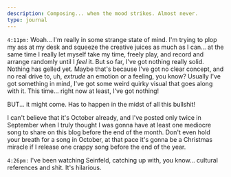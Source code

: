 ```yaml
---
description: Composing... when the mood strikes. Almost never.
type: journal
---
```


`4:11pm:` Woah... I'm really in some strange state of mind. I'm trying to plop my ass at my desk and squeeze the creative juices as much as I can... at the same time I really let myself take my time, freely play, and record and arrange randomly until I *feel* it. But so far, I've got nothing really solid. Nothing has gelled yet. Maybe that's because I've got no clear concept, and no real drive to, uh, *extrude* an emotion or a feeling, you know? Usually I've got something in mind, I've got some weird quirky visual that goes along with it. This time... right now at least, I've got nothing!

BUT... it might come. Has to happen in the midst of all this bullshit!

I can't believe that it's October already, and I've posted only twice in September when I truly thought I was gonna have at least one mediocre song to share on this blog before the end of the month. Don't even hold your breath for a song in October, at that pace it's gonna be a Christmas miracle if I release one crappy song before the end of the year.

`4:26pm:` I've been watching Seinfeld, catching up with, you know... cultural references and shit. It's hilarious.

